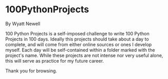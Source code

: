 # 100PythonProjects
By Wyatt Newell

100 Python Projects is a self-imposed challenge to write 100 Python Projects in 100 days. Ideally this projects should take about a day to complete, and will come from either online sources or ones I develop myself. Each day will be self-contained within a folder marked with the project's name. While these projects are not intense nor very useful alone, this will serve as practice for my future career.

Thank you for browsing.